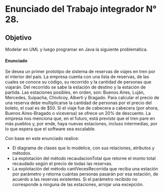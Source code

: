 # Enunciado del Trabajo integrador N° 28.


## Objetivo
Modelar en UML y luego programar en Java la siguiente problemática.

#### Enunciado

Se desea un primer prototipo de sistema de reservas de viajes en tren por el interior del país. La empresa cuenta con una lista de reservas, de las cuales se conoce su código, su recorrido y la cantidad de personas que viajarán.
Del recorrido se sabe la estación de destino y la estación de partida. Las estaciones posibles, en orden, son: Buenos Aires, Luján, Mercedes, Suipacha, Chivilcoy, Alberti y Bragado.
Para calcular el precio de una reserva debe multiplicarse la cantidad de personas por el precio del boleto, el cual es de $50. Si el viaje fue de cabecera a cabecera (por ahora, Buenos Aires-Bragado o viceversa) se ofrece un 20% de descuento.
La empresa nos menciona que, en el futuro, está previsto que el tren pare en más pueblos y, por ende, haya nuevas estaciones, incluso intermedias, por lo que espera que el software sea escalable.

Con base en este enunciado realice:
- El diagrama de clases que lo modelice, con sus relaciones, atributos y métodos.
- La explotación del método recaudacionTotal que retorne el monto total recaudado según el precio de todas las reservas.
- La explotación del método cantVecesRecorrida que reciba una estación por parámetro y retorna cuántas personas pasarán por esa estación, de acuerdo a las reservas existentes. Si el parámetro recibido no corresponde a ninguna de las estaciones, arrojar una excepción.